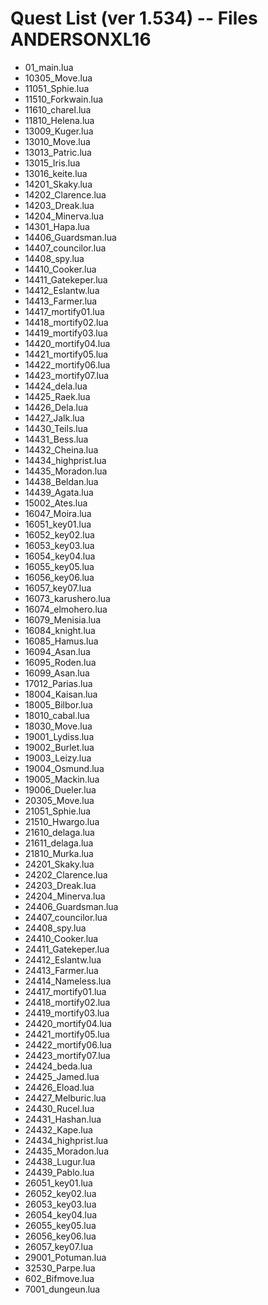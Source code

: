 Quest List (ver 1.534) -- Files ANDERSONXL16
=============================================

* 01_main.lua
* 10305_Move.lua
* 11051_Sphie.lua
* 11510_Forkwain.lua
* 11610_charel.lua
* 11810_Helena.lua
* 13009_Kuger.lua
* 13010_Move.lua
* 13013_Patric.lua
* 13015_Iris.lua
* 13016_keite.lua
* 14201_Skaky.lua
* 14202_Clarence.lua
* 14203_Dreak.lua
* 14204_Minerva.lua
* 14301_Hapa.lua
* 14406_Guardsman.lua
* 14407_councilor.lua
* 14408_spy.lua
* 14410_Cooker.lua
* 14411_Gatekeper.lua
* 14412_Eslantw.lua
* 14413_Farmer.lua
* 14417_mortify01.lua
* 14418_mortify02.lua
* 14419_mortify03.lua
* 14420_mortify04.lua
* 14421_mortify05.lua
* 14422_mortify06.lua
* 14423_mortify07.lua
* 14424_dela.lua
* 14425_Raek.lua
* 14426_Dela.lua
* 14427_Jalk.lua
* 14430_Teils.lua
* 14431_Bess.lua
* 14432_Cheina.lua
* 14434_highprist.lua
* 14435_Moradon.lua
* 14438_Beldan.lua
* 14439_Agata.lua
* 15002_Ates.lua
* 16047_Moira.lua
* 16051_key01.lua
* 16052_key02.lua
* 16053_key03.lua
* 16054_key04.lua
* 16055_key05.lua
* 16056_key06.lua
* 16057_key07.lua
* 16073_karushero.lua
* 16074_elmohero.lua
* 16079_Menisia.lua
* 16084_knight.lua
* 16085_Hamus.lua
* 16094_Asan.lua
* 16095_Roden.lua
* 16099_Asan.lua
* 17012_Parias.lua
* 18004_Kaisan.lua
* 18005_Bilbor.lua
* 18010_cabal.lua
* 18030_Move.lua
* 19001_Lydiss.lua
* 19002_Burlet.lua
* 19003_Leizy.lua
* 19004_Osmund.lua
* 19005_Mackin.lua
* 19006_Dueler.lua
* 20305_Move.lua
* 21051_Sphie.lua
* 21510_Hwargo.lua
* 21610_delaga.lua
* 21611_delaga.lua
* 21810_Murka.lua
* 24201_Skaky.lua
* 24202_Clarence.lua
* 24203_Dreak.lua
* 24204_Minerva.lua
* 24406_Guardsman.lua
* 24407_councilor.lua
* 24408_spy.lua
* 24410_Cooker.lua
* 24411_Gatekeper.lua
* 24412_Eslantw.lua
* 24413_Farmer.lua
* 24414_Nameless.lua
* 24417_mortify01.lua
* 24418_mortify02.lua
* 24419_mortify03.lua
* 24420_mortify04.lua
* 24421_mortify05.lua
* 24422_mortify06.lua
* 24423_mortify07.lua
* 24424_beda.lua
* 24425_Jamed.lua
* 24426_Eload.lua
* 24427_Melburic.lua
* 24430_Rucel.lua
* 24431_Hashan.lua
* 24432_Kape.lua
* 24434_highprist.lua
* 24435_Moradon.lua
* 24438_Lugur.lua
* 24439_Pablo.lua
* 26051_key01.lua
* 26052_key02.lua
* 26053_key03.lua
* 26054_key04.lua
* 26055_key05.lua
* 26056_key06.lua
* 26057_key07.lua
* 29001_Potuman.lua
* 32530_Parpe.lua
* 602_Bifmove.lua
* 7001_dungeun.lua